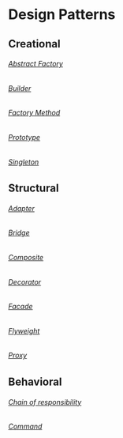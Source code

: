 <h1>Design Patterns</h1>

<h2>Creational</h2>

<h6><a href="https://github.com/smartkot/desing_patterns/blob/master/creational/abstract_factory.py">Abstract Factory</a></h6>
<h6><a href="https://github.com/smartkot/desing_patterns/blob/master/creational/builder.py">Builder</a></h6>
<h6><a href="https://github.com/smartkot/desing_patterns/blob/master/creational/factory_method.py">Factory Method</a></h6>
<h6><a href="https://github.com/smartkot/desing_patterns/blob/master/creational/prototype.py">Prototype</a></h6>
<h6><a href="https://github.com/smartkot/desing_patterns/blob/master/creational/singleton.py">Singleton</a></h6>

<h2>Structural</h2>

<h6><a href="https://github.com/smartkot/desing_patterns/blob/master/structural/adapter.py">Adapter</a></h6>
<h6><a href="https://github.com/smartkot/desing_patterns/blob/master/structural/bridge.py">Bridge</a></h6>
<h6><a href="https://github.com/smartkot/desing_patterns/blob/master/structural/composite.py">Composite</a></h6>
<h6><a href="https://github.com/smartkot/desing_patterns/blob/master/structural/decorator.py">Decorator</a></h6>
<h6><a href="https://github.com/smartkot/desing_patterns/blob/master/structural/facade.py">Facade</a></h6>
<h6><a href="https://github.com/smartkot/desing_patterns/blob/master/structural/flyweight.py">Flyweight</a></h6>
<h6><a href="https://github.com/smartkot/desing_patterns/blob/master/structural/proxy.py">Proxy</a></h6>

<h2>Behavioral</h2>

<h6><a href="https://github.com/smartkot/desing_patterns/blob/master/behavioral/chain_of_responsibility.py">Chain of responsibility</a></h6>
<h6><a href="https://github.com/smartkot/desing_patterns/blob/master/behavioral/command.py">Command</a></h6>